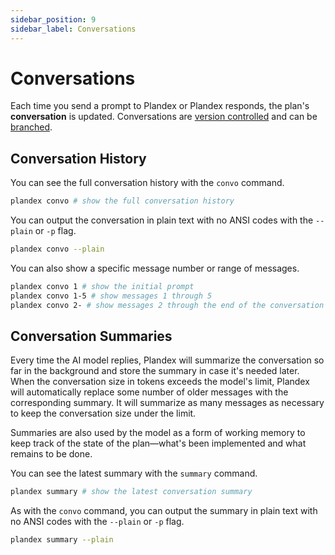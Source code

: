 ```yaml
---
sidebar_position: 9
sidebar_label: Conversations
---
```


# Conversations

Each time you send a prompt to Plandex or Plandex responds, the plan's **conversation** is updated. Conversations are [version controlled](./version-control.md) and can be [branched](./branches.md).

## Conversation History

You can see the full conversation history with the `convo` command.

```bash
plandex convo # show the full conversation history
```

You can output the conversation in plain text with no ANSI codes with the `--plain` or `-p` flag.

```bash
plandex convo --plain
```

You can also show a specific message number or range of messages.

```bash
plandex convo 1 # show the initial prompt
plandex convo 1-5 # show messages 1 through 5
plandex convo 2- # show messages 2 through the end of the conversation
```

## Conversation Summaries

Every time the AI model replies, Plandex will summarize the conversation so far in the background and store the summary in case it's needed later. When the conversation size in tokens exceeds the model's limit, Plandex will automatically replace some number of older messages with the corresponding summary. It will summarize as many messages as necessary to keep the conversation size under the limit.

Summaries are also used by the model as a form of working memory to keep track of the state of the plan—what's been implemented and what remains to be done.

You can see the latest summary with the `summary` command.

```bash
plandex summary # show the latest conversation summary
```

As with the `convo` command, you can output the summary in plain text with no ANSI codes with the `--plain` or `-p` flag.

```bash
plandex summary --plain
```

